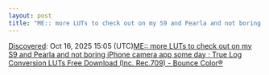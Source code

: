 ```yaml
---
layout: post
title: "ME:: more LUTs to check out on my S9 and Pearla and not boring iPhone camera app some day ; True Log Conversion LUTs Free Download (Inc. Rec.709) - Bounce Color®"
---
```

[Discovered](http://rolandtanglao.com/2020/07/29/p1-blogthis-checkvist-list-links-to-blog/): Oct 16, 2025 15:05 (UTC)[ME:: more LUTs to check out on my S9 and Pearla and not boring iPhone camera app some day ; True Log Conversion LUTs Free Download (Inc. Rec.709) - Bounce Color®](https://www.bouncecolor.com/blogs/news/true-luts)
